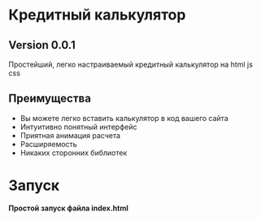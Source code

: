 # Кредитный калькулятор
## Version 0.0.1
Простейший, легко настраиваемый кредитный калькулятор на html js css

## Преимущества
 - Вы можете легко вставить калькулятор в код вашего сайта
 - Интуитивно понятный интерфейс
 - Приятная анимация расчета
 - Расширяемость
 - Никаких сторонних библиотек

# Запуск
**Простой запуск файла index.html**

